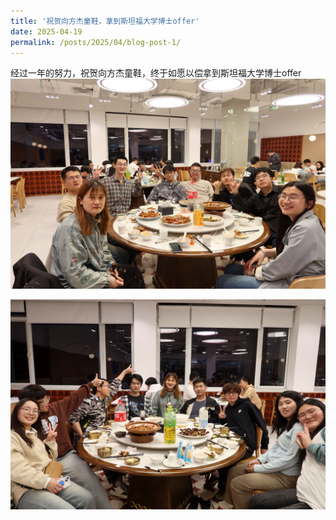 ```yaml
---
title: '祝贺向方杰童鞋，拿到斯坦福大学博士offer'
date: 2025-04-19
permalink: /posts/2025/04/blog-post-1/
---
```

经过一年的努力，祝贺向方杰童鞋，终于如愿以偿拿到斯坦福大学博士offer
![XFJ202504.jpg](/images/activity/XFJ202504.jpg)

![XFJ202504-2.jpg](/images/activity/XFJ202504-2.jpg)
